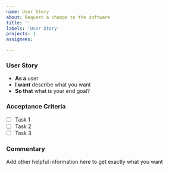 ```yaml
---
name: User Story
about: Request a change to the software
title: ''
labels: 'User Story'
projects: 1
assignees:

---
```


### User Story
- **As a** user
- **I want**  describe what you want
- **So that** what is your end goal?

### Acceptance Criteria
- [ ] Task 1
- [ ] Task 2
- [ ] Task 3

<!-- Note: If you have additional criteria copy and paste the above blocks -->

### Commentary
Add other helpful information here to get exactly what you want
